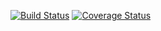 [![Build Status](https://travis-ci.org/JoeRedskin/Extra_test.svg?branch=master)](https://travis-ci.org/JoeRedskin/Extra_test)
[![Coverage Status](https://coveralls.io/repos/JoeRedskin/Extra_test/badge.svg?branch=master)](https://coveralls.io/github/JoeRedskin/Extra_test?branch=master)
